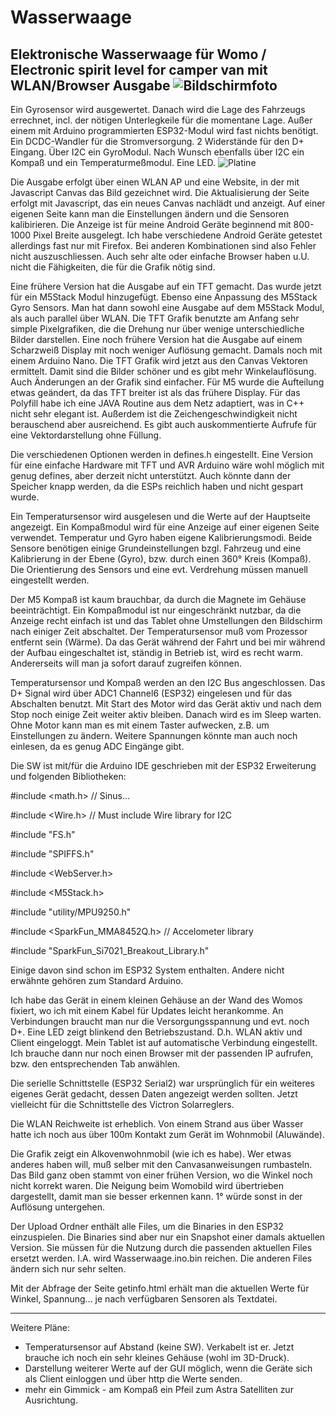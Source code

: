 # Wasserwaage
Elektronische Wasserwaage für Womo / Electronic spirit level for camper van
mit WLAN/Browser Ausgabe
![Bildschirmfoto](http://kopka.at/j/IMG_1477sm.jpg)
---


Ein Gyrosensor wird ausgewertet. Danach wird die Lage des Fahrzeugs errechnet, incl. der nötigen Unterlegkeile für die momentane Lage.
Außer einem mit Arduino programmierten ESP32-Modul wird fast nichts benötigt. Ein DCDC-Wandler für die Stromversorgung. 2 Widerstände für den D+ Eingang. Über I2C ein GyroModul. Nach Wunsch ebenfalls über I2C ein Kompaß und ein Temperaturmeßmodul. Eine LED.
![Platine](http://kopka.at/j/IMG_1515sm2.jpg)

Die Ausgabe erfolgt über einen WLAN AP und eine Website, in der mit Javascript Canvas das Bild gezeichnet wird. Die Aktualisierung der Seite erfolgt mit Javascript, das ein neues Canvas nachlädt und anzeigt. Auf einer eigenen Seite kann man die Einstellungen ändern und die Sensoren kalibirieren. Die Anzeige ist für meine Android Geräte beginnend mit 800-1000 Pixel Breite ausgelegt.
Ich habe verschiedene Android Geräte getestet allerdings fast nur mit Firefox. Bei anderen Kombinationen sind also Fehler nicht auszuschliessen. Auch sehr alte oder einfache Browser haben u.U. nicht die Fähigkeiten, die für die Grafik nötig sind.

Eine frühere Version hat die Ausgabe auf ein TFT gemacht. Das wurde jetzt für ein M5Stack Modul hinzugefügt. Ebenso eine Anpassung des M5Stack Gyro Sensors. Man hat dann sowohl eine Ausgabe auf dem M5Stack Modul, als auch parallel über WLAN. Die TFT Grafik benutzte am Anfang sehr simple Pixelgrafiken, die die Drehung nur über wenige unterschiedliche Bilder darstellen. Eine noch frühere Version hat die Ausgabe auf einem Scharzweiß Display mit noch weniger Auflösung gemacht. Damals noch mit einem Arduino Nano.
Die TFT Grafik wird jetzt aus den Canvas Vektoren ermittelt. Damit sind die Bilder schöner und es gibt mehr Winkelauflösung. Auch Änderungen an der Grafik sind einfacher. Für M5 wurde die Aufteilung etwas geändert, da das TFT breiter ist als das frühere Display. Für das Polyfill habe ich eine JAVA Routine aus dem Netz adaptiert, was in C++ nicht sehr elegant ist. Außerdem ist die Zeichengeschwindigkeit nicht berauschend aber ausreichend. Es gibt auch auskommentierte Aufrufe für eine Vektordarstellung ohne Füllung.

Die verschiedenen Optionen werden in defines.h eingestellt. Eine Version für eine einfache Hardware mit TFT und AVR Arduino wäre wohl möglich mit genug defines, aber derzeit nicht unterstützt. Auch könnte dann der Speicher knapp werden, da die ESPs reichlich haben und nicht gespart wurde.

Ein Temperatursensor wird ausgelesen und die Werte auf der Hauptseite angezeigt. Ein Kompaßmodul wird für eine Anzeige auf einer eigenen Seite verwendet.
Temperatur und Gyro haben eigene Kalibrierungsmodi. Beide Sensore benötigen einige Grundeinstellungen bzgl. Fahrzeug und eine Kalibrierung in der Ebene (Gyro), bzw. durch einen 360° Kreis (Kompaß). Die Orientierung des Sensors und eine evt. Verdrehung müssen manuell eingestellt werden.

Der M5 Kompaß ist kaum brauchbar, da durch die Magnete im Gehäuse beeinträchtigt. Ein Kompaßmodul ist nur eingeschränkt nutzbar, da die Anzeige recht einfach ist und das Tablet ohne Umstellungen den Bildschirm nach einiger Zeit abschaltet. Der Temperatursensor muß vom Prozessor entfernt sein (Wärme). Da das Gerät während der Fahrt und bei mir während der Aufbau eingeschaltet ist, ständig in Betrieb ist, wird es recht warm. Andererseits will man ja sofort darauf zugreifen können.

Temperatursensor und Kompaß werden an den I2C Bus angeschlossen. Das D+ Signal wird über ADC1 Channel6 (ESP32) eingelesen und für das Abschalten benutzt. Mit Start des Motor wird das Gerät aktiv und nach dem Stop noch einige Zeit weiter aktiv bleiben. Danach wird es im Sleep warten. Ohne Motor kann man es mit einem Taster aufwecken, z.B. um Einstellungen zu ändern. Weitere Spannungen könnte man auch noch einlesen, da es genug ADC Eingänge gibt.

Die SW ist mit/für die Arduino IDE geschrieben mit der ESP32 Erweiterung und folgenden Bibliotheken:

#include <math.h> // Sinus...

#include <Wire.h> // Must include Wire library for I2C

#include "FS.h"

#include "SPIFFS.h"

#include <WebServer.h>

#include <M5Stack.h>

#include "utility/MPU9250.h"

#include <SparkFun_MMA8452Q.h> // Accelometer library

#include "SparkFun_Si7021_Breakout_Library.h"

Einige davon sind schon im ESP32 System enthalten. Andere nicht erwähnte gehören zum Standard Arduino.

Ich habe das Gerät in einem kleinen Gehäuse an der Wand des Womos fixiert, wo ich mit einem Kabel für Updates leicht herankomme. An Verbindungen braucht man nur die Versorgungsspannung und evt. noch D+. Eine LED zeigt blinkend den Betriebszustand. D.h. WLAN aktiv und Client eingeloggt. Mein Tablet ist auf automatische Verbindung eingestellt. Ich brauche dann nur noch einen Browser mit der passenden IP aufrufen, bzw. den entsprechenden Tab anwählen.

Die serielle Schnittstelle (ESP32 Serial2) war ursprünglich für ein weiteres eigenes Gerät gedacht, dessen Daten angezeigt werden sollten. Jetzt vielleicht für die Schnittstelle des Victron Solarreglers.

Die WLAN Reichweite ist erheblich. Von einem Strand aus über Wasser hatte ich noch aus über 100m Kontakt zum Gerät im Wohnmobil (Aluwände).

Die Grafik zeigt ein Alkovenwohnmobil (wie ich es habe). Wer etwas anderes haben will, muß selber mit den Canvasanweisungen rumbasteln. 
Das Bild ganz oben stammt von einer frühen Version, wo die Winkel noch nicht korrekt waren. Die Neigung beim Womobild wird übertrieben dargestellt, damit man sie besser erkennen kann. 1° würde sonst in der Auflösung untergehen.

Der Upload Ordner enthält alle Files, um die Binaries in den ESP32 einzuspielen. Die Binaries sind aber nur ein Snapshot einer damals aktuellen Version. Sie müssen für die Nutzung durch die passenden aktuellen Files ersetzt werden. I.A. wird Wasserwaage.ino.bin reichen. Die anderen Files ändern sich nur sehr selten.

Mit der Abfrage der Seite getinfo.html erhält man die aktuellen Werte für Winkel, Spannung... je nach verfügbaren Sensoren als Textdatei.

----

Weitere Pläne:
- Temperatursensor auf Abstand (keine SW). Verkabelt ist er. Jetzt brauche ich noch ein sehr kleines Gehäuse (wohl im 3D-Druck).
- Darstellung weiterer Werte auf der GUI möglich, wenn die Geräte sich als Client einloggen und über http die Werte senden.
- mehr ein Gimmick - am Kompaß ein Pfeil zum Astra Satelliten zur Ausrichtung.
